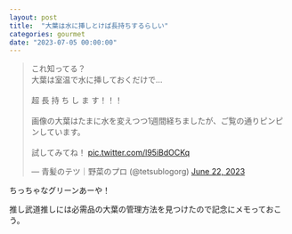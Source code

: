 ```yaml
---
layout: post
title:  "大葉は水に挿しとけば長持ちするらしい"
categories: gourmet
date: "2023-07-05 00:00:00"
---
```


<blockquote class="twitter-tweet tw-align-center"><p lang="ja" dir="ltr">これ知ってる？<br>大葉は室温で水に挿しておくだけで…<br><br>超 長 持 ち し ま す！！！<br><br>画像の大葉はたまに水を変えつつ1週間経ちましたが、ご覧の通りピンピンしています。<br><br>試してみてね！ <a href="https://t.co/l95iBdOCKq">pic.twitter.com/l95iBdOCKq</a></p>&mdash; 青髪のテツ｜野菜のプロ (@tetsublogorg) <a href="https://twitter.com/tetsublogorg/status/1671811867105447937?ref_src=twsrc%5Etfw">June 22, 2023</a></blockquote> <script async src="https://platform.twitter.com/widgets.js" charset="utf-8"></script>

ちっちゃなグリーンあーや！

推し武道推しには必需品の大葉の管理方法を見つけたので記念にメモっておこう。
